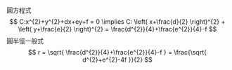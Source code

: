 圓方程式
$$
C:x^{2}+y^{2}+dx+ey+f = 0 \implies C: \left( x+\frac{d}{2} \right)^{2} + \left( y+\frac{e}{2} \right)^{2} = \frac{d^{2}}{4}+\frac{e^{2}}{4}-f
$$
圓半徑一般式
$$
r = \sqrt{ \frac{d^{2}}{4}+\frac{e^{2}}{4}-f } = \frac{\sqrt{ d^{2}+e^{2}-4f }}{2}
$$